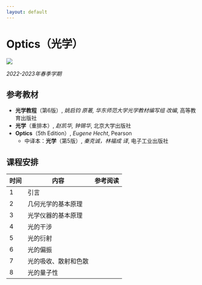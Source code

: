 ```yaml
---
layout: default
---
```


# Optics（光学）

![](../image/optics.jpg)

*2022-2023年春季学期*

## 参考教材

* **光学教程**（第6版）, *姚启钧 原著, 华东师范大学光学教材编写组 改编*, 高等教育出版社
* **光学**（重排本）, *赵凯华, 钟锡华*, 北京大学出版社
* **Optics**（5th Edition）, *Eugene Hecht*, Pearson
    * 中译本：**光学**（第5版）, *秦克诚，林福成 译*, 电子工业出版社

## 课程安排

时间 | 内容 | 参考阅读
----|----|----
1   | 引言 | 
2   | 几何光学的基本原理 | 
3   | 光学仪器的基本原理 |
4   | 光的干涉 | 
5   | 光的衍射 |
6   | 光的偏振 |
7   | 光的吸收、散射和色散 |
8   | 光的量子性 |
